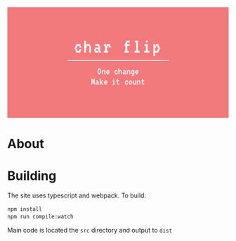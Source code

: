 <div align='center'>
    <img src='images/logo.png' alt='char-flip' />
</div>


# About




# Building
The site uses typescript and webpack. To build:

```bash
npm install
npm run compile:watch
```

Main code is located the `src` directory and output to `dist`
